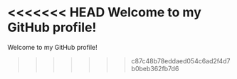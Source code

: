 <<<<<<< HEAD
Welcome to my GitHub profile!
=======
Welcome to my GitHub profile!
>>>>>>> c87c48b78eddaed054c6ad2f4d7b0beb362fb7d6
